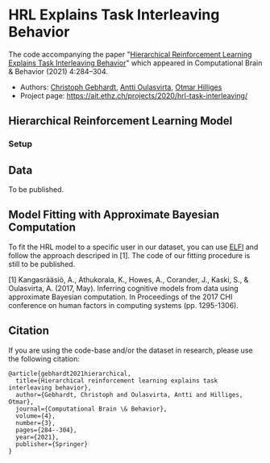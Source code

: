 # HRL Explains Task Interleaving Behavior
The code accompanying the paper "[Hierarchical Reinforcement Learning Explains Task Interleaving Behavior](https://link.springer.com/article/10.1007/s42113-020-00093-9)" which appeared in Computational Brain & Behavior (2021) 4:284–304. 

- Authors: [Christoph Gebhardt](https://ait.ethz.ch/people/gebhardt/), [Antti Oulasvirta](http://users.comnet.aalto.fi/oulasvir/), [Otmar Hilliges](https://ait.ethz.ch/people/hilliges/)
- Project page: https://ait.ethz.ch/projects/2020/hrl-task-interleaving/

## Hierarchical Reinforcement Learning Model
### Setup

## Data
To be published.

## Model Fitting with Approximate Bayesian Computation
To fit the HRL model to a specific user in our dataset, you can use [ELFI](https://elfi.readthedocs.io/en/latest/index.html) and follow the approach descriped in [1]. The code of our fitting procedure is still to be published.

[1] Kangasrääsiö, A., Athukorala, K., Howes, A., Corander, J., Kaski, S., & Oulasvirta, A. (2017, May). Inferring cognitive models from data using approximate Bayesian computation. In Proceedings of the 2017 CHI conference on human factors in computing systems (pp. 1295-1306).

## Citation
If you are using the code-base and/or the dataset in research, please use the following citation:
```
@article{gebhardt2021hierarchical,
  title={Hierarchical reinforcement learning explains task interleaving behavior},
  author={Gebhardt, Christoph and Oulasvirta, Antti and Hilliges, Otmar},
  journal={Computational Brain \& Behavior},
  volume={4},
  number={3},
  pages={284--304},
  year={2021},
  publisher={Springer}
}
```
